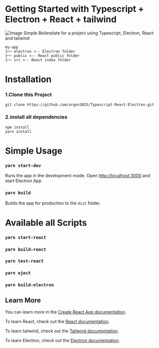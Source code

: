 # Getting Started with Typescript + Electron + React + tailwind
![image](https://user-images.githubusercontent.com/55491354/118607094-29229400-b7f3-11eb-9911-e31f5559d81d.png)
Simple Boilerplate for a project using Typescript, Electron, React and tailwind

```
my-app
├── electron <-- Electron folder
├── public <-- React public folder
├── src <-- React index folder
```

# Installation
### 1.Clone this Project
```
git clone https://github.com/argon1025/Typescript-React-Electron.git
```

### 2.install all dependencies
```
npm install
yarn install
```

# Simple Usage
### `yarn start-dev`
Runs the app in the development mode.
Open [http://localhost:3000](http://localhost:3000) and start Electron App

### `yarn build`
Builds the app for production to the `dist` folder.

# Available all Scripts
### `yarn start-react`
### `yarn build-react`
### `yarn test-react`
### `yarn eject`
### `yarn build-electron`


## Learn More

You can learn more in the [Create React App documentation](https://facebook.github.io/create-react-app/docs/getting-started).

To learn React, check out the [React documentation](https://reactjs.org/).

To learn tailwind, check out the [Tailwind documentation](https://tailwindcss.com/).

To learn Electron, check out the [Electron documentation](https://www.electronjs.org/docs/tutorial/quick-start).
